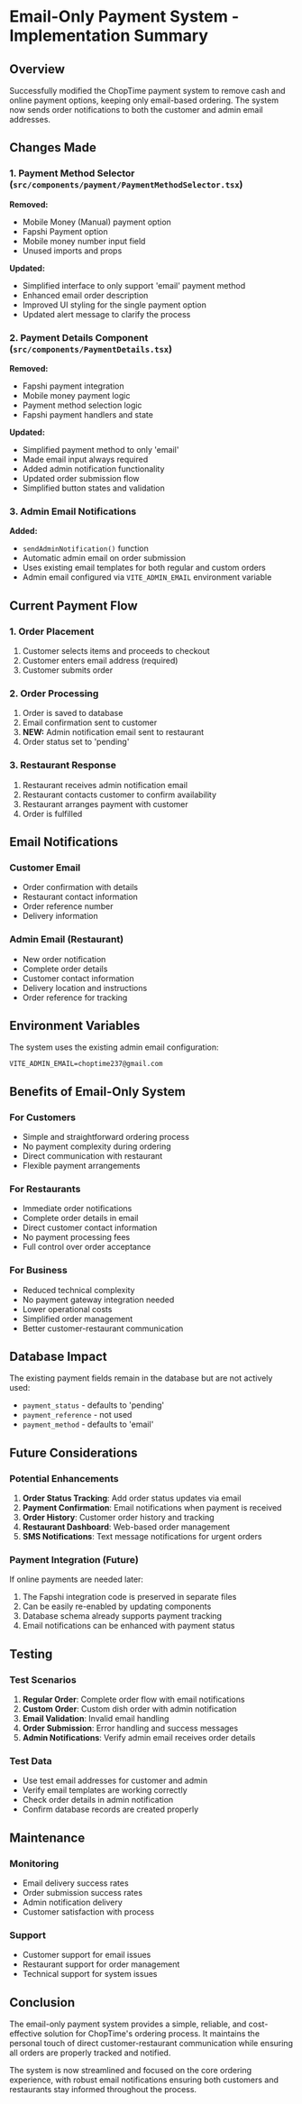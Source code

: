 # Email-Only Payment System - Implementation Summary

## Overview

Successfully modified the ChopTime payment system to remove cash and online payment options, keeping only email-based ordering. The system now sends order notifications to both the customer and admin email addresses.

## Changes Made

### 1. Payment Method Selector (`src/components/payment/PaymentMethodSelector.tsx`)

**Removed:**
- Mobile Money (Manual) payment option
- Fapshi Payment option
- Mobile money number input field
- Unused imports and props

**Updated:**
- Simplified interface to only support 'email' payment method
- Enhanced email order description
- Improved UI styling for the single payment option
- Updated alert message to clarify the process

### 2. Payment Details Component (`src/components/PaymentDetails.tsx`)

**Removed:**
- Fapshi payment integration
- Mobile money payment logic
- Payment method selection logic
- Fapshi payment handlers and state

**Updated:**
- Simplified payment method to only 'email'
- Made email input always required
- Added admin notification functionality
- Updated order submission flow
- Simplified button states and validation

### 3. Admin Email Notifications

**Added:**
- `sendAdminNotification()` function
- Automatic admin email on order submission
- Uses existing email templates for both regular and custom orders
- Admin email configured via `VITE_ADMIN_EMAIL` environment variable

## Current Payment Flow

### 1. Order Placement
1. Customer selects items and proceeds to checkout
2. Customer enters email address (required)
3. Customer submits order

### 2. Order Processing
1. Order is saved to database
2. Email confirmation sent to customer
3. **NEW:** Admin notification email sent to restaurant
4. Order status set to 'pending'

### 3. Restaurant Response
1. Restaurant receives admin notification email
2. Restaurant contacts customer to confirm availability
3. Restaurant arranges payment with customer
4. Order is fulfilled

## Email Notifications

### Customer Email
- Order confirmation with details
- Restaurant contact information
- Order reference number
- Delivery information

### Admin Email (Restaurant)
- New order notification
- Complete order details
- Customer contact information
- Delivery location and instructions
- Order reference for tracking

## Environment Variables

The system uses the existing admin email configuration:

```env
VITE_ADMIN_EMAIL=choptime237@gmail.com
```

## Benefits of Email-Only System

### For Customers
- Simple and straightforward ordering process
- No payment complexity during ordering
- Direct communication with restaurant
- Flexible payment arrangements

### For Restaurants
- Immediate order notifications
- Complete order details in email
- Direct customer contact information
- No payment processing fees
- Full control over order acceptance

### For Business
- Reduced technical complexity
- No payment gateway integration needed
- Lower operational costs
- Simplified order management
- Better customer-restaurant communication

## Database Impact

The existing payment fields remain in the database but are not actively used:
- `payment_status` - defaults to 'pending'
- `payment_reference` - not used
- `payment_method` - defaults to 'email'

## Future Considerations

### Potential Enhancements
1. **Order Status Tracking**: Add order status updates via email
2. **Payment Confirmation**: Email notifications when payment is received
3. **Order History**: Customer order history and tracking
4. **Restaurant Dashboard**: Web-based order management
5. **SMS Notifications**: Text message notifications for urgent orders

### Payment Integration (Future)
If online payments are needed later:
1. The Fapshi integration code is preserved in separate files
2. Can be easily re-enabled by updating components
3. Database schema already supports payment tracking
4. Email notifications can be enhanced with payment status

## Testing

### Test Scenarios
1. **Regular Order**: Complete order flow with email notifications
2. **Custom Order**: Custom dish order with admin notification
3. **Email Validation**: Invalid email handling
4. **Order Submission**: Error handling and success messages
5. **Admin Notifications**: Verify admin email receives order details

### Test Data
- Use test email addresses for customer and admin
- Verify email templates are working correctly
- Check order details in admin notification
- Confirm database records are created properly

## Maintenance

### Monitoring
- Email delivery success rates
- Order submission success rates
- Admin notification delivery
- Customer satisfaction with process

### Support
- Customer support for email issues
- Restaurant support for order management
- Technical support for system issues

## Conclusion

The email-only payment system provides a simple, reliable, and cost-effective solution for ChopTime's ordering process. It maintains the personal touch of direct customer-restaurant communication while ensuring all orders are properly tracked and notified.

The system is now streamlined and focused on the core ordering experience, with robust email notifications ensuring both customers and restaurants stay informed throughout the process. 